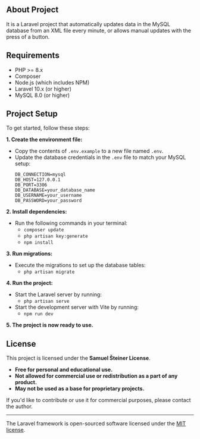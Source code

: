 ## About Project

It is a Laravel project that automatically updates data in the MySQL database from an XML file every minute, or allows manual updates with the press of a button.

## Requirements

- PHP >= 8.x
- Composer
- Node.js (which includes NPM)
- Laravel 10.x (or higher)
- MySQL 8.0 (or higher)

## Project Setup

To get started, follow these steps:

**1. Create the environment file:**
   - Copy the contents of `.env.example` to a new file named `.env`.
   - Update the database credentials in the `.env` file to match your MySQL setup:
     ```
     DB_CONNECTION=mysql
     DB_HOST=127.0.0.1
     DB_PORT=3306
     DB_DATABASE=your_database_name
     DB_USERNAME=your_username
     DB_PASSWORD=your_password
     ```

**2. Install dependencies:**
   - Run the following commands in your terminal:
     - `composer update`
     - `php artisan key:generate`
     - `npm install`

**3. Run migrations:**
   - Execute the migrations to set up the database tables:
     - `php artisan migrate`

**4. Run the project:**
   - Start the Laravel server by running:
     - `php artisan serve`
   - Start the development server with Vite by running:
     - `npm run dev`

**5. The project is now ready to use.**

## License

This project is licensed under the **Samuel Šteiner License**.

- **Free for personal and educational use.**
- **Not allowed for commercial use or redistribution as a part of any product.**
- **May not be used as a base for proprietary projects.**

If you'd like to contribute or use it for commercial purposes, please contact the author.

---

The Laravel framework is open-sourced software licensed under the [MIT license](https://opensource.org/licenses/MIT).
